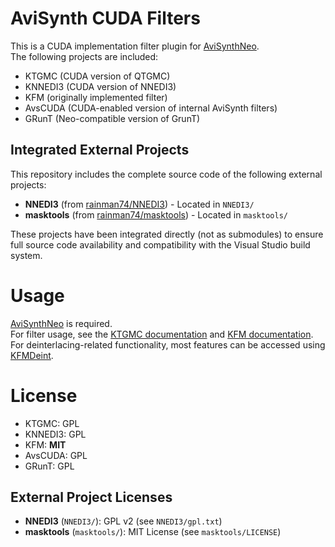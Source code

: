 # AviSynth CUDA Filters

This is a CUDA implementation filter plugin for [AviSynthNeo](https://github.com/rainman74/AviSynthNeo).  
The following projects are included:

- KTGMC (CUDA version of QTGMC)  
- KNNEDI3 (CUDA version of NNEDI3)  
- KFM (originally implemented filter)  
- AvsCUDA (CUDA-enabled version of internal AviSynth filters)  
- GRunT (Neo-compatible version of GrunT)  

## Integrated External Projects

This repository includes the complete source code of the following external projects:

- **NNEDI3** (from [rainman74/NNEDI3](https://github.com/rainman74/NNEDI3)) - Located in `NNEDI3/`
- **masktools** (from [rainman74/masktools](https://github.com/rainman74/masktools)) - Located in `masktools/`

These projects have been integrated directly (not as submodules) to ensure full source code availability and compatibility with the Visual Studio build system.

# Usage

[AviSynthNeo](https://github.com/rainman74/AviSynthNeo) is required.  
For filter usage, see the [KTGMC documentation](https://github.com/rainman74/AviSynthCUDAFilters/wiki/KTGMC) and [KFM documentation](https://github.com/rainman74/AviSynthCUDAFilters/wiki/KFM).  
For deinterlacing-related functionality, most features can be accessed using [KFMDeint](https://github.com/rainman74/AviSynthCUDAFilters/wiki/KFMDeint).

# License
- KTGMC: GPL  
- KNNEDI3: GPL  
- KFM: **MIT**  
- AvsCUDA: GPL  
- GRunT: GPL  

## External Project Licenses
- **NNEDI3** (`NNEDI3/`): GPL v2 (see `NNEDI3/gpl.txt`)
- **masktools** (`masktools/`): MIT License (see `masktools/LICENSE`)
